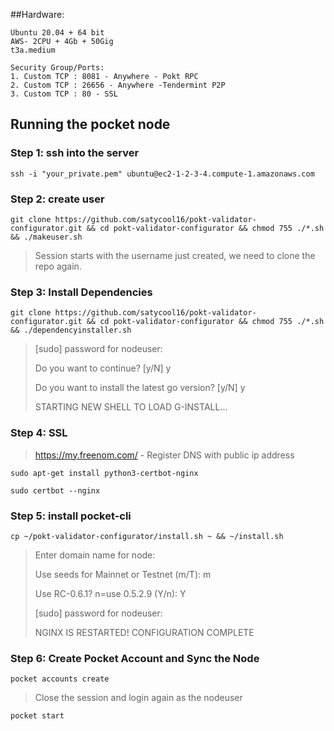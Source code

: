 ##Hardware: 
```
Ubuntu 20.04 + 64 bit
AWS- 2CPU + 4Gb + 50Gig
t3a.medium

Security Group/Ports: 
1. Custom TCP : 8081 - Anywhere - Pokt RPC 
2. Custom TCP : 26656 - Anywhere -Tendermint P2P
3. Custom TCP : 80 - SSL
```
## Running the pocket node
### Step 1: ssh into the server
```
ssh -i "your_private.pem" ubuntu@ec2-1-2-3-4.compute-1.amazonaws.com
```
### Step 2: create user
```
git clone https://github.com/satycool16/pokt-validator-configurator.git && cd pokt-validator-configurator && chmod 755 ./*.sh && ./makeuser.sh
```
>Session starts with the username just created, we need to clone the repo again.
### Step 3: Install Dependencies
```
git clone https://github.com/satycool16/pokt-validator-configurator.git && cd pokt-validator-configurator && chmod 755 ./*.sh && ./dependencyinstaller.sh
```
> [sudo] password for nodeuser:
>
>Do you want to continue? [y/N] y
>
> Do you want to install the latest go version? [y/N] y
> 
> STARTING NEW SHELL TO LOAD G-INSTALL...

### Step 4: SSL

>https://my.freenom.com/ - Register DNS with public ip address
>
```
sudo apt-get install python3-certbot-nginx
```
```
sudo certbot --nginx
```
### Step 5: install pocket-cli 
```
cp ~/pokt-validator-configurator/install.sh ~ && ~/install.sh
```
> Enter domain name for node:
> 
> Use seeds for Mainnet or Testnet (m/T): m
> 
> Use RC-0.6.1? n=use 0.5.2.9 (Y/n): Y
> 
> [sudo] password for nodeuser:
> 
> NGINX IS RESTARTED! CONFIGURATION COMPLETE

### Step 6: Create Pocket Account and Sync the Node
```
pocket accounts create
```
>Close the session and login again as the nodeuser

```
pocket start
```